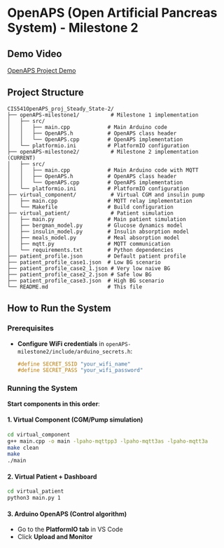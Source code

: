 # OpenAPS (Open Artificial Pancreas System) - Milestone 2

## Demo Video

[OpenAPS Project Demo](https://www.loom.com/share/cebe19fa680b4c6697cc93dfe68d5df5)

## Project Structure

```
CIS541OpenAPS_proj_Steady_State-2/
├── openAPS-milestone1/          # Milestone 1 implementation
│   ├── src/
│   │   ├── main.cpp            # Main Arduino code
│   │   ├── OpenAPS.h           # OpenAPS class header
│   │   └── OpenAPS.cpp         # OpenAPS implementation
│   └── platformio.ini          # PlatformIO configuration
├── openAPS-milestone2/          # Milestone 2 implementation (CURRENT)
│   ├── src/
│   │   ├── main.cpp            # Main Arduino code with MQTT
│   │   ├── OpenAPS.h           # OpenAPS class header
│   │   └── OpenAPS.cpp         # OpenAPS implementation
│   └── platformio.ini          # PlatformIO configuration
├── virtual_component/           # Virtual CGM and insulin pump
│   ├── main.cpp                # MQTT relay implementation
│   └── Makefile                # Build configuration
├── virtual_patient/             # Patient simulation
│   ├── main.py                 # Main patient simulation
│   ├── bergman_model.py        # Glucose dynamics model
│   ├── insulin_model.py        # Insulin absorption model
│   ├── meals_model.py          # Meal absorption model
│   ├── mqtt.py                 # MQTT communication
│   └── requirements.txt        # Python dependencies
├── patient_profile.json        # Default patient profile
├── patient_profile_case1.json  # Low BG scenario
├── patient_profile_case2_1.json # Very low naive BG
├── patient_profile_case2_2.json # Safe low BG
├── patient_profile_case3.json  # High BG scenario
└── README.md                   # This file
```

## How to Run the System

### Prerequisites
- **Configure WiFi credentials** in `openAPS-milestone2/include/arduino_secrets.h`:
  ```cpp
  #define SECRET_SSID "your_wifi_name"
  #define SECRET_PASS "your_wifi_password"
  ```

### Running the System

**Start components in this order**:

#### 1. Virtual Component (CGM/Pump simulation)
```bash
cd virtual_component
g++ main.cpp -o main -lpaho-mqttpp3 -lpaho-mqtt3as -lpaho-mqtt3a
make clean
make
./main
```

#### 2. Virtual Patient + Dashboard
```bash
cd virtual_patient
python3 main.py 1
```

#### 3. Arduino OpenAPS (Control algorithm)
- Go to the **PlatformIO tab** in VS Code
- Click **Upload and Monitor**

